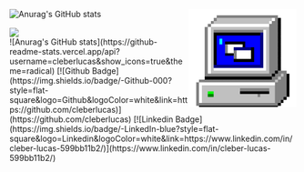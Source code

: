 
![Anurag's GitHub stats](https://github-readme-stats.vercel.app/api?username=cleberlucas&show_icons=true&theme=radical)
<img align="right" alt="PC GIF" src="https://github.com/TheDudeThatCode/TheDudeThatCode/blob/master/Assets/PC.gif" width="190" />

<a href="https://github.com/cleberlucas">
  <img align="center" src="https://github-readme-stats.vercel.app/api/top-langs/?username=cleberlucas&theme=dark&hide_langs_below=1" />
</a>

<div>
 ![Anurag's GitHub stats](https://github-readme-stats.vercel.app/api?username=cleberlucas&show_icons=true&theme=radical)
[![Github Badge](https://img.shields.io/badge/-Github-000?style=flat-square&logo=Github&logoColor=white&link=https://github.com/cleberlucas)](https://github.com/cleberlucas)
[![Linkedin Badge](https://img.shields.io/badge/-LinkedIn-blue?style=flat-square&logo=Linkedin&logoColor=white&link=https://www.linkedin.com/in/cleber-lucas-599bb11b2/)](https://www.linkedin.com/in/cleber-lucas-599bb11b2/)
 </div>






